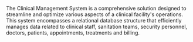 The Clinical Management System is a comprehensive solution designed to streamline and optimize 
various aspects of a clinical facility's operations. This system encompasses a relational database 
structure that efficiently manages data related to clinical staff, sanitation teams, security personnel, 
doctors, patients, appointments, treatments and billing. 
